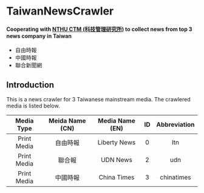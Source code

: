 # TaiwanNewsCrawler
#### Cooperating with [NTHU CTM (科技管理研究所)](http://www.ctm.nthu.edu.tw/) to collect news from top 3 news company in Taiwan
- 自由時報
- 中國時報
- 聯合新聞網

## Introduction
This is a news crawler for 3 Taiwanese mainstream media.
The crawlered media is listed below.

Media Type|Meida Name (CN)|Media Name (EN)|ID|Abbreviation
:---:|:---:|:---:|:---:|:---:
|Print Media|自由時報|Liberty News|0|ltn
|Print Media|聯合報|UDN News|2|udn
|Print Media|中國時報|China Times|3|chinatimes
